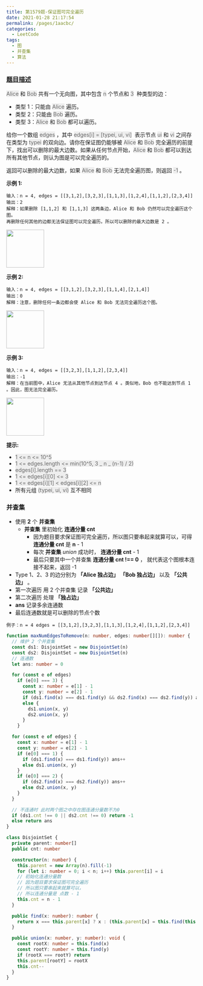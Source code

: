 ```yaml
---
title: 第1579题-保证图可完全遍历
date: 2021-01-28 21:17:54
permalink: /pages/1aacbc/
categories:
  - LeetCode
tags:
  - 图
  - 并查集
  - 算法
---
```


### [题目描述](https://leetcode-cn.com/problems/remove-max-number-of-edges-to-keep-graph-fully-traversable/)

<font style="background: #eee; color: #666;">Alice</font> 和 <font style="background: #eee; color: #666;">Bob</font> 共有一个无向图，其中包含 <font style="background: #eee; color: #666;">n</font> 个节点和 <font style="background: #eee; color: #666;">3</font>  种类型的边：

- 类型 1：只能由 <font style="background: #eee; color: #666;">Alice</font> 遍历。
- 类型 2：只能由 <font style="background: #eee; color: #666;">Bob</font> 遍历。
- 类型 3：<font style="background: #eee; color: #666;">Alice</font> 和 <font style="background: #eee; color: #666;">Bob</font> 都可以遍历。

给你一个数组 <font style="background: #eee; color: #666;">edges</font> ，其中 <font style="background: #eee; color: #666;">edges[i] = [typei, ui, vi]</font>  表示节点 <font style="background: #eee; color: #666;">ui</font> 和 <font style="background: #eee; color: #666;">vi</font> 之间存在类型为 <font style="background: #eee; color: #666;">typei</font> 的双向边。请你在保证图仍能够被 <font style="background: #eee; color: #666;">Alice</font> 和 <font style="background: #eee; color: #666;">Bob</font> 完全遍历的前提下，找出可以删除的最大边数。如果从任何节点开始，<font style="background: #eee; color: #666;">Alice</font> 和 <font style="background: #eee; color: #666;">Bob</font> 都可以到达所有其他节点，则认为图是可以完全遍历的。

返回可以删除的最大边数，如果 <font style="background: #eee; color: #666;">Alice</font> 和 <font style="background: #eee; color: #666;">Bob</font> 无法完全遍历图，则返回 <font style="background: #eee; color: #666;">-1</font> 。

<!-- more -->

**示例 1:**

```
输入：n = 4, edges = [[3,1,2],[3,2,3],[1,1,3],[1,2,4],[1,1,2],[2,3,4]]
输出：2
解释：如果删除 [1,1,2] 和 [1,1,3] 这两条边，Alice 和 Bob 仍然可以完全遍历这个图。
再删除任何其他的边都无法保证图可以完全遍历。所以可以删除的最大边数是 2 。
```

<img src="https://cdn.jsdelivr.net/gh/xiaojun996/CDN/images/leetcode/1579-remove-max-number-of-edges-to-keep-graph-fully-traversable-1.png" width="100" />

**示例 2:**

```
输入：n = 4, edges = [[3,1,2],[3,2,3],[1,1,4],[2,1,4]]
输出：0
解释：注意，删除任何一条边都会使 Alice 和 Bob 无法完全遍历这个图。
```

<img src="https://cdn.jsdelivr.net/gh/xiaojun996/CDN/images/leetcode/1579-remove-max-number-of-edges-to-keep-graph-fully-traversable-2.png" width="100" />

**示例 3:**

```
输入：n = 4, edges = [[3,2,3],[1,1,2],[2,3,4]]
输出：-1
解释：在当前图中，Alice 无法从其他节点到达节点 4 。类似地，Bob 也不能达到节点 1 。因此，图无法完全遍历。
```

<img src="https://cdn.jsdelivr.net/gh/xiaojun996/CDN/images/leetcode/1579-remove-max-number-of-edges-to-keep-graph-fully-traversable-3.png" width="100" />

**提示:**

- <font style="background: #eee; color: #666;">1 <= n <= 10^5</font>
- <font style="background: #eee; color: #666;">1 <= edges.length <= min(10^5, 3 _ n _ (n-1) / 2)</font>
- <font style="background: #eee; color: #666;">edges[i].length == 3</font>
- <font style="background: #eee; color: #666;">1 <= edges[i][0] <= 3</font>
- <font style="background: #eee; color: #666;">1 <= edges[i][1] < edges[i][2] <= n</font>
- 所有元组 <font style="background: #eee; color: #666;">(typei, ui, vi)</font> 互不相同

### 并查集

- 使用 **2** 个 **并查集**
  - **并查集** 里初始化 **连通分量 cnt**
    - 因为题目要求保证图可完全遍历，所以图只要串起来就算可以，可得 **连通分量 cnt** 是 **n** - 1
    - 每次 **并查集** _union_ 成功时， **连通分量 cnt** - 1
    - 最后只要其中一个并查集 **连通分量 cnt !== 0** ， 就代表这个图根本连接不起来，返回 -1
- Type 1、2、3 的边分别为 **「Alice 独占边」** **「Bob 独占边」** 以及 **「公共边」** 。
- 第一次遍历 用 2 个并查集 记录 **「公共边」**
- 第二次遍历 处理 **「独占边」**
- **ans** 记录多余连通数
- 最后连通数就是可以删除的节点个数

```
例子：n = 4 edges = [[3,1,2],[3,2,3],[1,1,3],[1,2,4],[1,1,2],[2,3,4]]
```

```TypeScript
function maxNumEdgesToRemove(n: number, edges: number[][]): number {
  // 维护 2 个并查集
  const ds1: DisjointSet = new DisjointSet(n)
  const ds2: DisjointSet = new DisjointSet(n)
  // 连通数
  let ans: number = 0

  for (const e of edges)
    if (e[0] === 3) {
      const x: number = e[1] - 1
      const y: number = e[2] - 1
      if (ds1.find(x) === ds1.find(y) && ds2.find(x) === ds2.find(y)) ans++
      else {
        ds1.union(x, y)
        ds2.union(x, y)
      }
    }

  for (const e of edges) {
    const x: number = e[1] - 1
    const y: number = e[2] - 1
    if (e[0] === 1) {
      if (ds1.find(x) === ds1.find(y)) ans++
      else ds1.union(x, y)
    }
    if (e[0] === 2) {
      if (ds2.find(x) === ds2.find(y)) ans++
      else ds2.union(x, y)
    }
  }

  // 不连通时 此时两个图之中存在图连通分量数不为0
  if (ds1.cnt !== 0 || ds2.cnt !== 0) return -1
  else return ans
}

class DisjointSet {
  private parent: number[]
  public cnt: number

  constructor(n: number) {
    this.parent = new Array(n).fill(-1)
    for (let i: number = 0; i < n; i++) this.parent[i] = i
    // 初始化连通分量数
    // 因为题目要求保证图可完全遍历
    // 所以图只要串起来就算可以，
    // 所以连通分量是 点数 - 1
    this.cnt = n - 1
  }

  public find(x: number): number {
    return x === this.parent[x] ? x : (this.parent[x] = this.find(this.parent[x]))
  }

  public union(x: number, y: number): void {
    const rootX: number = this.find(x)
    const rootY: number = this.find(y)
    if (rootX === rootY) return
    this.parent[rootY] = rootX
    this.cnt--
  }
}
```
